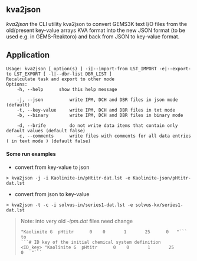 ## kva2json

*kva2json* the CLI utility kva2json  to convert GEMS3K text I/O files from the old/present key-value arrays KVA format into the new JSON format (to be used e.g. in GEMS-Reaktoro) and back from JSON to key-value format.



## Application

```
Usage: kva2json [ option(s) ] -i|--import-from LST_IMPORT -e|--export-to LST_EXPORT [ -l|--dbr-list DBR_LIST ]
Recalculate task and export to other mode
Options:
	-h,	--help		show this help message

	-j,	--json        	write IPM, DCH and DBR files in json mode (default) 
	-t,	--key-value   	write IPM, DCH and DBR files in txt mode 
	-b,	--binary      	write IPM, DCH and DBR files in binary mode 

	-d,	--brife       	do not write data items that contain only default values (default false) 
	-c,	--comments    	write files with comments for all data entries ( in text mode ) (default false) 

```


#### Some run examples

* convert from key-value to json

```
> kva2json -j -i Kaolinite-in/pHtitr-dat.lst -e Kaolinite-json/pHtitr-dat.lst

```

* convert from json to key-value

```
> kva2json -t -c -i solvus-in/series1-dat.lst -e solvus-kv/series1-dat.lst

```

> Note: into very old *-ipm.dat* files need change
>  ```# ID key of the initial chemical system definition
>  "Kaolinite G  pHtitr      0    0       1       25      0   "```
> to 
>  ```# ID key of the initial chemical system definition
>  <ID_key> "Kaolinite G  pHtitr      0    0       1       25      0   "```

